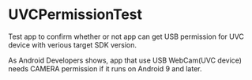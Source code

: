 # UVCPermissionTest
Test app to confirm whether or not app can get USB permission for UVC device with verious target SDK version.

As Android Developers shows, app that use USB WebCam(UVC device) needs CAMERA permission if it runs on Android 9 and later.
